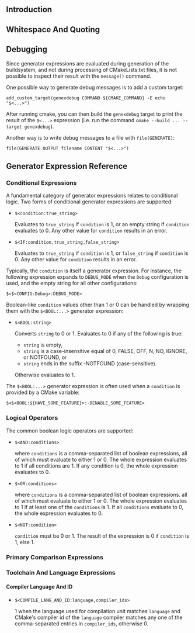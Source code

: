 ## Introduction

## Whitespace And Quoting

## Debugging

Since generator expressions are evaluated during generation of the buildsystem, and not during processing of CMakeLists.txt files, it is not possible to inspect their result with the `message()` command.

One possible way to generate debug messages is to add a custom target:

```
add_custom_target(genexdebug COMMAND ${CMAKE_COMMAND} -E echo "$<...>")
```

After running cmake, you can then build the `genexdebug` target to print the result of the `$<...>` expression (i.e. run the command `cmake --build ... --target genexdebug`).

Another way is to write debug messages to a file with `file(GENERATE)`:

```
file(GENERATE OUTPUT filename CONTENT "$<...>")
```

## Generator Expression Reference

### Conditional Expressions

A fundamental category of generator expressions relates to conditional logic. Two forms of conditional generator expressions are supported:

- `$<condition:true_string>`

    Evaluates to `true_string` if `condition` is 1, or an empty string if `condition` evaluates to 0. Any other value for `condition` results in an error.

- `$<IF:condition,true_string,false_string>`

    Evaluates to `true_string` if `condition` is 1, or `false_string` if `condition` is 0. Any other value for `condition` results in an error.

Typically, the `condition` is itself a generator expression. For instance, the following expression expands to `DEBUG_MODE` when the `Debug` configuration is used, and the empty string for all other configurations:

```
$<$<CONFIG:Debug>:DEBUG_MODE>
```

Boolean-like `condition` values other than 1 or 0 can be handled by wrapping them with the `$<BOOL:...>` generator expression:

- `$<BOOL:string>`

    Converts `string` to 0 or 1. Evaluates to 0 if any of the following is true:

    - `string` is empty,
    - `string` is a case-insensitive equal of 0, FALSE, OFF, N, NO, IGNORE, or NOTFOUND, or
    - `string` ends in the suffix -NOTFOUND (case-sensitive).

    Otherwise evaluates to 1.

The `$<BOOL:...>` generator expression is often used when a `condition` is provided by a CMake variable:

```
$<$<BOOL:${HAVE_SOME_FEATURE}>:-DENABLE_SOME_FEATURE>
```

### Logical Operators

The common boolean logic operators are supported:

- `$<AND:conditions>`

    where `conditions` is a comma-separated list of boolean expressions, all of which must evaluate to either 1 or 0. The whole expression evaluates to 1 if all conditions are 1. If any condition is 0, the whole expression evaluates to 0.

- `$<OR:conditions>`

    where `conditions` is a comma-separated list of boolean expressions. all of which must evaluate to either 1 or 0. The whole expression evaluates to 1 if at least one of the `conditions` is 1. If all `conditions` evaluate to 0, the whole expression evaluates to 0.

- `$<NOT:condition>`

    `condition` must be 0 or 1. The result of the expression is 0 if `condition` is 1, else 1.

### Primary Comparison Expressions

### Toolchain And Language Expressions

#### Compiler Language And ID

- `$<COMPILE_LANG_AND_ID:language,compiler_ids>`

    1 when the language used for compilation unit matches `language` and CMake's compiler id of the `language` compiler matches any one of the comma-separated entries in `compiler_ids`, otherwise 0.
